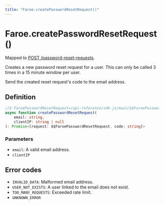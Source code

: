 ```yaml
---
title: "Faroe.createPasswordResetRequest()"
---
```


# Faroe.createPasswordResetRequest()

Mapped to [POST /password-reset-requests](/api-reference/rest/endpoints/post_password-reset-requests).

Creates a new password reset request for a user. This can only be called 3 times in a 15 minute window per user.

Send the created reset request's code to the email address.

## Definition

```ts
//$ FaroePasswordResetRequest=/api-reference/sdk-js/main/$$FaroePasswordResetRequest
async function createPasswordResetRequest(
    email: string,
    clientIP: string | null
): Promise<[request: $$FaroePasswordResetRequest, code: string]>
```

### Parameters

- `email`: A valid email address.
- `clientIP`

## Error codes

- `INVALID_DATA`: Malformed email address.
- `USER_NOT_EXISTS`: A user linked to the email does not exist.
- `TOO_MANY_REQUESTS`: Exceeded rate limit.
- `UNKNOWN_ERROR`
